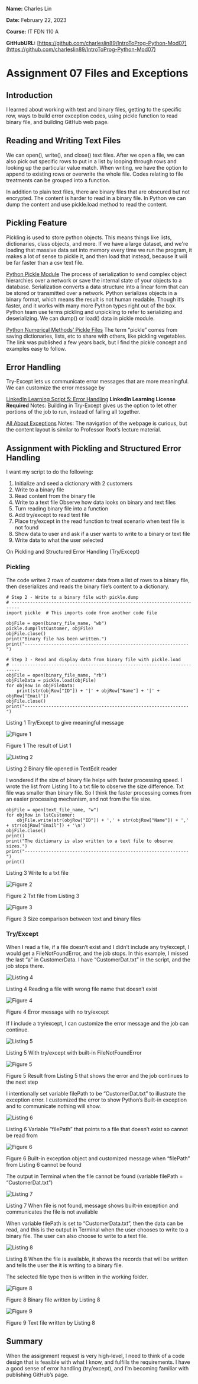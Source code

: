 **Name:** Charles Lin

**Date:** February 22, 2023

**Course:** IT FDN 110 A

**GitHubURL:** [https://github.com/charleslin89/IntroToProg-Python-Mod07](https://github.com/charleslin89/IntroToProg-Python-Mod07)

# Assignment 07 Files and Exceptions

## Introduction

I learned about working with text and binary files, getting to the specific row, ways to build error exception codes, using pickle function to read binary file, and building GitHub web page.

## Reading and Writing Text Files

We can open(), write(), and close() text files. After we open a file, we can also pick out specific rows to put in a list by looping through rows and looking up the particular value match. When writing, we have the option to append to existing rows or overwrite the whole file. Codes relating to file treatments can be grouped into a function.

In addition to plain text files, there are binary files that are obscured but not encrypted. The content is harder to read in a binary file. In Python we can dump the content and use pickle.load method to read the content.

## Pickling Feature
Pickling is used to store python objects. This means things like lists, dictionaries, class objects, and more. If we have a large dataset, and we're loading that massive data set into memory every time we run the program, it makes a lot of sense to pickle it, and then load that instead, because it will be far faster than a csv text file.

[Python Pickle Module](https://realpython.com/python-pickle-module/)
The process of serialization to send complex object hierarchies over a network or save the internal state of your objects to a database. Serialization converts a data structure into a linear form that can be stored or transmitted over a network. Python serializes objects in a binary format, which means the result is not human readable. Though it’s faster, and it works with many more Python types right out of the box. Python team use terms pickling and unpickling to refer to serializing and deserializing. We can dump() or load() data in pickle module.

[Python Numerical Methods’ Pickle Files](https://pythonnumericalmethods.berkeley.edu/notebooks/chapter11.03-Pickle-Files.html)
The term “pickle” comes from saving dictionaries, lists, etc to share with others, like pickling vegetables. The link was published a few years back, but I find the pickle concept and examples easy to follow.

## Error Handling
Try-Except lets us communicate error messages that are more meaningful. We can customize the error message by 

[LinkedIn Learning Script 5: Error Handling](https://www.linkedin.com/learning/search?keywords=python%20error%20handling&u=2091572) **LinkedIn Learning License Required**
Notes: Building in Try-Except gives us the option to let other portions of the job to run, instead of failing all together. 

[All About Exceptions](https://www.learnpython.dev/03-intermediate-python/40-exceptions/10-all-about-exceptions/)
Notes: The navigation of the webpage is curious, but the content layout is similar to Professor Root’s lecture material.

## Assignment with Pickling and Structured Error Handling 
I want my script to do the following:

1. Initialize and seed a dictionary with 2 customers
2. Write to a binary file
3. Read content from the binary file
4. Write to a text file Observe how data looks on binary and text files
5. Turn reading binary file into a function
6. Add try/except to read text file
7. Place try/except in the read function to treat scenario when text file is not found
8. Show data to user and ask if a user wants to write to a binary or text file
9. Write data to what the user selected

On Pickling and Structured Error Handling (Try/Except)

### Pickling
The code writes 2 rows of customer data from a list of rows to a binary file, then deserializes and reads the binary file’s content to a dictionary.
```
# Step 2 - Write to a binary file with pickle.dump
# -------------------------------------------------------------------------
import pickle  # This imports code from another code file

objFile = open(binary_file_name, "wb")
pickle.dump(lstCustomer, objFile)
objFile.close()
print("Binary file has been written.")
print("--------------------------------------------------------------")

# Step 3 - Read and display data from binary file with pickle.load
# -------------------------------------------------------------------------
objFile = open(binary_file_name, "rb")
objFileData = pickle.load(objFile)
for objRow in objFileData:
    print(str(objRow["ID"]) + '|' + objRow["Name"] + '|' + objRow['Email'])
objFile.close()
print("--------------------------------------------------------------")
```
Listing 1 Try/Except to give meaningful message

![Figure 1](./assets/Figure1.png)

Figure 1 The result of List 1 


![Listing 2](./assets/Listing2.png)

Listing 2 Binary file opened in TextEdit reader 

I wondered if the size of binary file helps with faster processing speed. I wrote the list from Listing 1 to a txt file to observe the size difference. Txt file was smaller than binary file. So I think the faster processing comes from an easier processing mechanism, and not from the file size. 

```
objFile = open(text_file_name, "w")
for objRow in lstCustomer:
    objFile.write(str(objRow["ID"]) + ',' + str(objRow["Name"]) + ',' + str(objRow["Email"]) + '\n')
objFile.close()
print()
print("The dictionary is also written to a text file to observe sizes.")
print("--------------------------------------------------------------")
print()
```

Listing 3 Write to a txt file 

![Figure 2](./assets/Figure2.png)

Figure 2 Txt file from Listing 3 

![Figure 3](./assets/Figure3.png)

Figure 3 Size comparison between text and binary files

### Try/Except
When I read a file, if a file doesn’t exist and I didn’t include any try/except, I would get a FileNotFoundError, and the job stops. In this example, I missed the last “a” in CustomerData. I have “CustomerDat.txt” in the script, and the job stops there.

![Listing 4](./assets/Listing4.png)

Listing 4 Reading a file with wrong file name that doesn’t exist

![Figure 4](./assets/Figure4.png)

Figure 4 Error message with no try/except

If I include a try/except, I can customize the error message and the job can continue.

![Listing 5](./assets/Listing5.png)

Listing 5 With try/except with built-in FileNotFoundError

![Figure 5](./assets/Figure5.png)

Figure 5 Result from Listing 5 that shows the error and the job continues to the next step

I intentionally set variable filePath to be “CustomerDat.txt” to illustrate the exception error. I customized the error to show Python’s Built-in exception and to communicate nothing will show.

![Listing 6](./assets/Listing6.png)

Listing 6 Variable “filePath” that points to a file that doesn’t exist so cannot be read from

![Figure 6](./assets/Figure6.png)

Figure 6 Built-in exception object and customized message when “filePath” from Listing 6 cannot be found

The output in Terminal when the file cannot be found (variable filePath = “CustomerDat.txt”)

![Listing 7](./assets/Listing7.png)

Listing 7 When file is not found, message shows built-in exception and communicates the file is not available

When variable filePath is set to “CustomerData.txt”, then the data can be read, and this is the output in Terminal when the user chooses to write to a binary file. The user can also choose to write to a text file.

![Listing 8](./assets/Listing8.png)

Listing 8 When the file is available, it shows the records that will be written and tells the user the it is writing to a binary file.

The selected file type then is written in the working folder. 

![Figure 8](./assets/Figure8.png)

Figure 8 Binary file written by Listing 8

![Figure 9](./assets/Figure9.png)

Figure 9 Text file written by Listing 8

## Summary
When the assignment request is very high-level, I need to think of a code design that is feasible with what I know, and fulfills the requirements.  I have a good sense of error handling (try/except), and I’m becoming familiar with publishing GitHub’s page.










